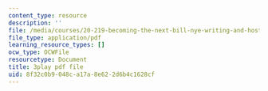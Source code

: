 ```yaml
---
content_type: resource
description: ''
file: /media/courses/20-219-becoming-the-next-bill-nye-writing-and-hosting-the-educational-show-january-iap-2015/8f32c0b9048ca17a8e622d6b4c1628cf_PfbifHBnFJA.pdf
file_type: application/pdf
learning_resource_types: []
ocw_type: OCWFile
resourcetype: Document
title: 3play pdf file
uid: 8f32c0b9-048c-a17a-8e62-2d6b4c1628cf
---
```

